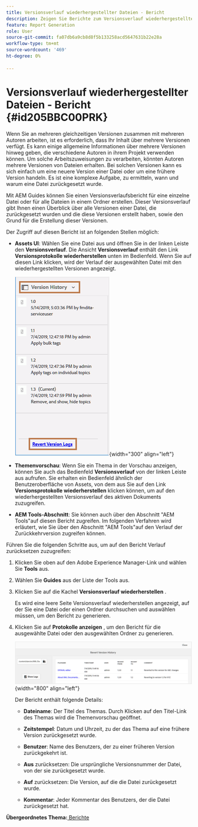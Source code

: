 ```yaml
---
title: Versionsverlauf wiederhergestellter Dateien - Bericht
description: Zeigen Sie Berichte zum Versionsverlauf wiederhergestellter Dateien in AEM Guides an. Erfahren Sie, wie Sie über die Assets-Benutzeroberfläche, die Themenvorschau und die Auswahl der AEM Tools auf Protokolle mit rückgängig gemachten Versionen zugreifen können.
feature: Report Generation
role: User
source-git-commit: fa07db6a9cb8d8f5b133258acd5647631b22e28a
workflow-type: tm+mt
source-wordcount: '469'
ht-degree: 0%

---
```


# Versionsverlauf wiederhergestellter Dateien - Bericht {#id205BBC00PRK}

Wenn Sie an mehreren gleichzeitigen Versionen zusammen mit mehreren Autoren arbeiten, ist es erforderlich, dass Ihr Inhalt über mehrere Versionen verfügt. Es kann einige allgemeine Informationen über mehrere Versionen hinweg geben, die verschiedene Autoren in ihrem Projekt verwenden können. Um solche Arbeitszuweisungen zu verarbeiten, könnten Autoren mehrere Versionen von Dateien erhalten. Bei solchen Versionen kann es sich einfach um eine neuere Version einer Datei oder um eine frühere Version handeln. Es ist eine komplexe Aufgabe, zu ermitteln, wann und warum eine Datei zurückgesetzt wurde.

Mit AEM Guides können Sie einen Versionsverlaufsbericht für eine einzelne Datei oder für alle Dateien in einem Ordner erstellen. Dieser Versionsverlauf gibt Ihnen einen Überblick über alle Versionen einer Datei, die zurückgesetzt wurden und die diese Versionen erstellt haben, sowie den Grund für die Erstellung dieser Versionen.

Der Zugriff auf diesen Bericht ist an folgenden Stellen möglich:

- **Assets UI**: Wählen Sie eine Datei aus und öffnen Sie in der linken Leiste den **Versionsverlauf**. Die Ansicht **Versionsverlauf** enthält den Link **Versionsprotokolle wiederherstellen** unten im Bedienfeld. Wenn Sie auf diesen Link klicken, wird der Verlauf der ausgewählten Datei mit den wiederhergestellten Versionen angezeigt.

  ![](images/revert-log-from-assets-ui.png){width="300" align="left"}

- **Themenvorschau**: Wenn Sie ein Thema in der Vorschau anzeigen, können Sie auch das Bedienfeld **Versionsverlauf** von der linken Leiste aus aufrufen. Sie erhalten ein Bedienfeld ähnlich der Benutzeroberfläche von Assets, von dem aus Sie auf den Link **Versionsprotokolle wiederherstellen** klicken können, um auf den wiederhergestellten Versionsverlauf des aktiven Dokuments zuzugreifen.

- **AEM Tools-Abschnitt**: Sie können auch über den Abschnitt &quot;AEM Tools&quot;auf diesen Bericht zugreifen. Im folgenden Verfahren wird erläutert, wie Sie über den Abschnitt &quot;AEM Tools&quot;auf den Verlauf der Zurückkehrversion zugreifen können.


Führen Sie die folgenden Schritte aus, um auf den Bericht Verlauf zurücksetzen zuzugreifen:

1. Klicken Sie oben auf den Adobe Experience Manager-Link und wählen Sie **Tools** aus.

1. Wählen Sie **Guides** aus der Liste der Tools aus.

1. Klicken Sie auf die Kachel **Versionsverlauf wiederherstellen** .

   Es wird eine leere Seite Versionsverlauf wiederherstellen angezeigt, auf der Sie eine Datei oder einen Ordner durchsuchen und auswählen müssen, um den Bericht zu generieren.

1. Klicken Sie auf **Protokolle anzeigen** , um den Bericht für die ausgewählte Datei oder den ausgewählten Ordner zu generieren.

   ![](images/revert-version-history-report.png){width="800" align="left"}

   Der Bericht enthält folgende Details:

   - **Dateiname**: Der Titel des Themas. Durch Klicken auf den Titel-Link des Themas wird die Themenvorschau geöffnet.

   - **Zeitstempel**: Datum und Uhrzeit, zu der das Thema auf eine frühere Version zurückgesetzt wurde.

   - **Benutzer**: Name des Benutzers, der zu einer früheren Version zurückgekehrt ist.

   - **Aus** zurücksetzen: Die ursprüngliche Versionsnummer der Datei, von der sie zurückgesetzt wurde.

   - **Auf** zurücksetzen: Die Version, auf die die Datei zurückgesetzt wurde.

   - **Kommentar**: Jeder Kommentar des Benutzers, der die Datei zurückgesetzt hat.


**Übergeordnetes Thema:**[ Berichte](reports-intro.md)
